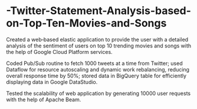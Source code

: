# -Twitter-Statement-Analysis-based-on-Top-Ten-Movies-and-Songs
Created a web‑based elastic application to provide the user with a detailed analysis of the sentiment of users on top 10 trending movies and songs with the help of Google Cloud Platform services.

Coded Pub/Sub routine to fetch 1000 tweets at a time from Twitter; used Dataflow for resource autoscaling and dynamic work rebalancing, reducing overall response time by 50\%; stored data in BigQuery table for efficiently displaying data in Google DataStudio.

Tested the scalability of web application by generating 10000 user requests with the help of Apache Beam.
